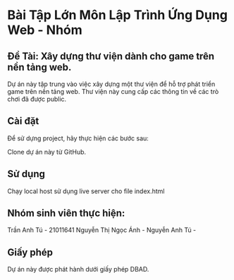 # Bài Tập Lớn Môn Lập Trình Ứng Dụng Web - Nhóm

## **Đề Tài: Xây dựng thư viện dành cho game trên nền tảng web.**

Dự án này tập trung vào việc xây dựng một thư viện để hỗ trợ phát triển game trên nền tảng web. Thư viện này cung cấp các thông tin về các trò chơi đã được public.

## Cài đặt

Để sử dựng project, hãy thực hiện các bước sau:

Clone dự án này từ GitHub.

## Sử dụng

Chạy local host sử dụng live server cho file index.html

## Nhóm sinh viên thực hiện:

Trần Anh Tú - 21011641
Nguyễn Thị Ngọc Ánh - 
Nguyễn Anh Tú - 


## Giấy phép

Dự án này được phát hành dưới giấy phép DBAD.
